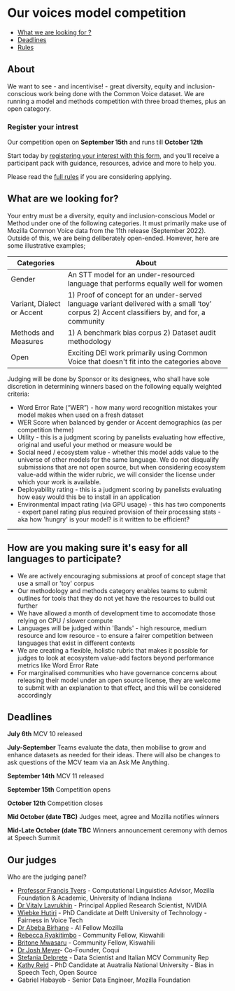 

# Our voices model competition

- [What we are looking for ?](https://github.com/common-voice/our-voices-model-competition/edit/main/README.md#what-are-we-looking-for)
- [Deadlines](https://github.com/common-voice/our-voices-model-competition/edit/main/README.md#deadlines)
- [Rules](https://github.com/common-voice/our-voices-model-competition/blob/main/submit/rules.md)

## About 

We want to see - and incentivise! - great diversity, equity and inclusion-conscious work being done with the Common Voice dataset.
We are running a model and methods competition with three broad themes, plus an open category.

### Register your intrest 

Our competition open on **September 15th** and runs till **October 12th**

Start today by [registering your interest with this form](https://mozillafoundation.typeform.com/to/TSTzyijc), and you'll receive a participant pack with guidance, resources, advice and more to help you. 

Please read the [full rules](https://github.com/common-voice/our-voices-model-competition/blob/main/submit/rules.md) if you are considering applying. 

## What are we looking for?

Your entry must be a diversity, equity and inclusion-conscious Model or Method under one of the following categories.
It must primarily make use of Mozilla Common Voice data from the 11th release (September 2022).
Outside of this, we are being deliberately open-ended. However, here are some illustrative examples;

| Categories             | About                                                                                     |
|--------------------|-------------------------------------------------------------------------------------------|
| Gender    | An STT model for an under-resourced language that performs equally well for women |
| Variant, Dialect or Accent | 1) Proof of concept for an under-served language variant delivered with a small ‘toy’ corpus 2) Accent classifiers by, and for, a community |
| Methods and Measures     |  1) A benchmark bias corpus 2) Dataset audit methodology                         |
|  Open         | Exciting DEI work primarily using Common Voice that doesn't fit into the categories above   |


Judging will be done by Sponsor or its designees, who shall have sole discretion in determining winners based on the following equally weighted criteria:

- Word Error Rate (“WER”) - how many word recognition mistakes your model makes when used on a fresh dataset
- WER Score when balanced by gender or Accent demographics (as per competition theme)
- Utility - this is a judgment scoring by panelists evaluating how effective, original and useful your method or measure would be
- Social need / ecosystem value - whether this model adds value to the universe of other models for the same language. We do not disqualify submissions that are not open source, but when considering ecosystem value-add within the wider rubric, we will consider the license under which your work is available.
- Deployability rating - this is a judgment scoring by panelists evaluating how easy would this be to install in an application
- Environmental impact rating (via GPU usage) - this has two components - expert panel rating plus required provision of their processing stats - aka how 'hungry' is your model? is it written to be efficient?

---

## How are you making sure it's easy for all languages to participate?

- We are actively encouraging submissions at proof of concept stage that use a small or 'toy' corpus
- Our methodology and methods category enables teams to submit outlines for tools that they do not yet have the resources to build out further
- We have allowed a month of development time to accomodate those relying on CPU / slower compute
- Languages will be judged within 'Bands' - high resource, medium resource and low resource - to ensure a fairer competition between languages that exist in different contexts
- We are creating a flexible, holistic rubric that makes it possible for judges to look at ecosystem value-add factors beyond performance metrics like Word Error Rate
- For marginalised communities who have governance concerns about releasing their model under an open source license, they are welcome to submit with an explanation to that effect, and this will be considered accordingly

## Deadlines 

**July 6th** MCV 10 released

**July-September** Teams evaluate the data, then mobilise to grow and enhance datasets as needed for their ideas. There will also be changes to ask questions of the MCV team via an Ask Me Anything.

**September 14th** MCV 11 released

**September 15th** Competition opens

**October 12th** Competition closes

**Mid October (date TBC)** Judges meet, agree and Mozilla notifies winners

**Mid-Late October (date TBC** Winners announcement ceremony with demos at Speech Summit

## Our judges 

Who are the judging panel?

- [Professor Francis Tyers](https://linguistics.indiana.edu/about/faculty/tyers-francis.html) - Computational Linguistics Advisor, Mozilla Foundation & Academic, University of Indiana Indiana
- [Dr Vitaly Lavrukhin](https://developer.nvidia.com/blog/author/vlavrukhin/) - Principal Applied Research Scientist, NVIDIA
- [Wiebke Hutiri](https://www.tudelft.nl/en/tpm/about-the-faculty/departments/engineering-systems-and-services/people/phd-candidates/w-wiebke-toussaint/) - PhD Candidate at Delft University of Technology - Fairness in Voice Tech
- [Dr Abeba Birhane](https://abebabirhane.github.io/) - AI Fellow Mozilla
- [Rebecca Ryakitimbo](https://rebeccaryakitimbo.africa/) - Community Fellow, Kiswahili
- [Britone Mwasaru](https://foundation.mozilla.org/en/blog/jina-ni-britone-mwasaru-the-name-is-britone-mwasaru/) - Community Fellow, Kiswahili
- [Dr Josh Meyer](https://www.linkedin.com/in/josh-r-meyer)- Co-Founder, Coqui
- [Stefania Delprete](http://stefaniadelprete.com/) - Data Scientist and Italian MCV Community Rep
- [Kathy Reid](https://cybernetics.anu.edu.au/people/kathy-reid/) - PhD Candidate at Auatralia National University - Bias in Speech Tech, Open Source
- Gabriel Habayeb - Senior Data Engineer, Mozilla Foundation
